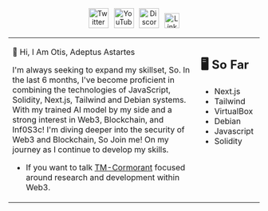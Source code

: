 <div align=center>
<a href="https://twitter.com/TMCormorant"><img src="https://cdn.worldvectorlogo.com/logos/twitter-6.svg" title="Twitter" alt="Twitter Account" width="40"/></a> 
&ensp;<a href="https://www.youtube.com/@themorningcormorant5241"><img src="https://cdn.worldvectorlogo.com/logos/youtube-icon.svg" title="YouTube" alt="YouTube Account" width="40"/></a>
&ensp;<a href="https://discord.gg/4Mh6ywFECC"><img src="https://cdn.worldvectorlogo.com/logos/discord-6.svg" title="Discord" alt="Discord Community" width="40"/></a> 
&ensp;<a href="https://www.linkedin.com/in/otis-james-3949ab257//"><img src="https://cdn.worldvectorlogo.com/logos/linkedin-icon-2.svg" title="Linkedin" alt="Linkedin Account" width="30"/></a> 
</div>

<table><tr><td valign="top" width="75%">
  
  👋 Hi, I Am Otis,
  Adeptus Astartes
  
  I'm always seeking to expand my skillset, So. In the last 6 months,
  I've become proficient in combining the technologies of JavaScript, Solidity, Next.js,             Tailwind and Debian systems.
  With my trained AI model by my side and a strong interest in Web3, Blockchain, and Inf0S3c! 
  I'm diving deeper into the security of Web3 and Blockchain, So Join me! On my journey as I         continue to develop my skills.

  
  - If you want to talk [TM-Cormorant](https://discord.gg/4Mh6ywFECC) focused around research and       development within Web3.  
  
</td><td valign="top" width="25%">
  
## 🖥️ So Far
  
  - Next.js
  - Tailwind
  - VirtualBox
  - Debian
  - Javascript
  - Solidity
  
